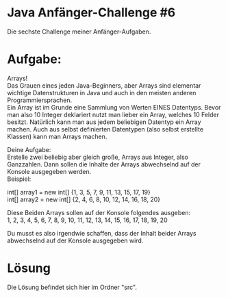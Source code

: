# Java Anfänger-Challenge #6
Die sechste Challenge meiner Anfänger-Aufgaben.

# Aufgabe:
Arrays!  
Das Grauen eines jeden Java-Beginners, aber Arrays sind elementar wichtige Datenstrukturen in Java und auch
in den meisten anderen Programmiersprachen.  
Ein Array ist im Grunde eine Sammlung von Werten EINES Datentyps. Bevor man also 10 Integer deklariert
nutzt man lieber ein Array, welches 10 Felder besitzt. Natürlich kann man aus jedem beliebigen Datentyp 
ein Array machen. Auch aus selbst definierten Datentypen (also selbst erstellte Klassen) kann man Arrays machen.

Deine Aufgabe:  
Erstelle zwei beliebig aber gleich große, Arrays aus Integer, also Ganzzahlen. Dann sollen die Inhalte der Arrays abwechselnd
auf der Konsole ausgegeben werden.  
Beispiel:  

int[] array1 = new int[] {1, 3, 5, 7, 9, 11, 13, 15, 17, 19}  
int[] array2 = new int[] {2, 4, 6, 8, 10, 12, 14, 16, 18, 20}  

Diese Beiden Arrays sollen auf der Konsole folgendes ausgeben:  
1, 2, 3, 4, 5, 6, 7, 8, 9, 10, 11, 12, 13, 14, 15, 16, 17, 18, 19, 20  

Du musst es also irgendwie schaffen, dass der Inhalt beider Arrays abwechselnd auf der Konsole ausgegeben wird.

# Lösung
  Die Lösung befindet sich hier im Ordner "src".